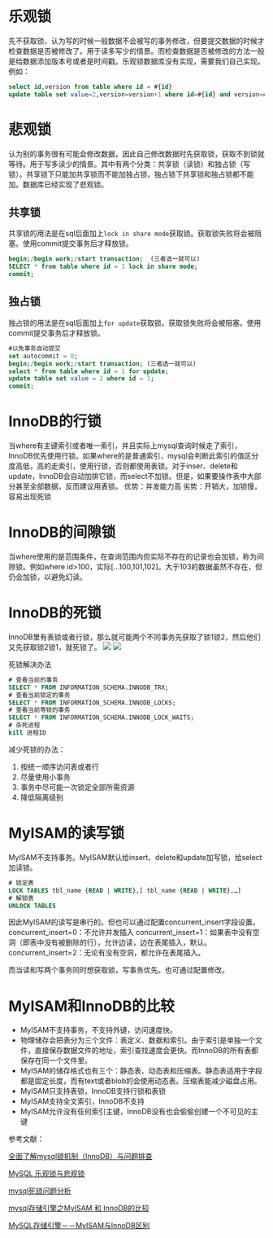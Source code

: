 # 乐观锁

先不获取锁，认为写的时候一般数据不会被写的事务修改，但要提交数据的时候才检查数据是否被修改了。用于读多写少的情景。而检查数据是否被修改的方法一般是给数据添加版本号或者是时间戳。乐观锁数据库没有实现，需要我们自己实现。例如：
```sql
select id,version from table where id = #{id}
update table set value=2,version=version+1 where id=#{id} and version=#{version}
```

# 悲观锁
认为别的事务很有可能会修改数据，因此自己修改数据时先获取锁，获取不到锁就等待。用于写多读少的情景。其中有两个分类：共享锁（读锁）和独占锁（写锁）。共享锁下只能加共享锁而不能加独占锁，独占锁下共享锁和独占锁都不能加。数据库已经实现了悲观锁。

## 共享锁
共享锁的用法是在sql后面加上`lock in share mode`获取锁。获取锁失败将会被阻塞。使用commit提交事务后才释放锁。
```sql
begin;/begin work;/start transaction;  (三者选一就可以)
SELECT * from table where id = 1 lock in share mode;
commit;
```

## 独占锁
独占锁的用法是在sql后面加上`for update`获取锁。获取锁失败将会被阻塞。使用commit提交事务后才释放锁。
```sql
#以免事务自动提交
set autocommit = 0;
begin;/begin work;/start transaction; (三者选一就可以)
select * from table where id = 1 for update;
update table set value = 2 where id = 1;
commit;
```

# InnoDB的行锁
当where有主键索引或者唯一索引，并且实际上mysql查询时候走了索引，InnoDB优先使用行锁。如果where的是普通索引，mysql会判断此索引的值区分度高低，高的走索引，使用行锁，否则都使用表锁。对于inser、delete和update，InnoDB会自动加排它锁，而select不加锁。但是，如果要操作表中大部分甚至全部数据，反而建议用表锁。
优势：并发能力高
劣势：开销大，加锁慢，容易出现死锁

# InnoDB的间隙锁
当where使用的是范围条件，在查询范围内但实际不存在的记录也会加锁，称为间隙锁。例如where id>100，实际[...100,101,102]。大于103的数据虽然不存在，但仍会加锁，以避免幻读。

# InnoDB的死锁
InnoDB里有表锁或者行锁，那么就可能两个不同事务先获取了锁1锁2，然后他们又先获取锁2锁1，就死锁了。
![](/file/blog/code/20181024/img2.tbcdn.cn-L1-461-1-da89a5774d02b974b63bf08bf47f146c94e75909.png.1.png)
![](/file/blog/code/20181024/img1.tbcdn.cn-L1-461-1-e470063b82bb3d005f6935cb51ec656c2c1a3d1e.png.1.png)

死锁解决办法
```sql
# 查看当前的事务
SELECT * FROM INFORMATION_SCHEMA.INNODB_TRX;
# 查看当前锁定的事务
SELECT * FROM INFORMATION_SCHEMA.INNODB_LOCKS;
# 查看当前等锁的事务
SELECT * FROM INFORMATION_SCHEMA.INNODB_LOCK_WAITS;
# 杀死进程
kill 进程ID
```

减少死锁的办法：
1. 按统一顺序访问表或者行
2. 尽量使用小事务
3. 事务中尽可能一次锁定全部所需资源
4. 降低隔离级别

# MyISAM的读写锁
MyISAM不支持事务。MyISAM默认给insert、delete和update加写锁，给select加读锁。
```sql
# 锁定表
LOCK TABLES tbl_name {READ | WRITE},[ tbl_name {READ | WRITE},…]
# 解锁表
UNLOCK TABLES
```

因此MyISAM的读写是串行的。但也可以通过配置concurrent_insert字段设置。
concurrent_insert=0：不允许并发插入
concurrent_insert=1：如果表中没有空洞（即表中没有被删除的行），允许边读，边在表尾插入，默认。
concurrent_insert=2：无论有没有空洞，都允许在表尾插入。

而当读和写两个事务同时想获取锁，写事务优先。也可通过配置修改。

# MyISAM和InnoDB的比较
+ MyISAM不支持事务，不支持外键，访问速度快。
+ 物理储存会把表分为三个文件：表定义、数据和索引。由于索引是单独一个文件，直接保存数据文件的地址，索引查找速度会更快。而InnoDB的所有表都保存在同一个文件里。
+ MyISAM的储存格式也有三个：静态表、动态表和压缩表。静态表适用于字段都是固定长度，而有text或者blob的会使用动态表。压缩表能减少磁盘占用。
+ MyISAM只支持表锁，InnoDB支持行锁和表锁
+ MyISAM支持全文索引，InnoDB不支持
+ MyISAM允许没有任何索引主键，InnoDB没有也会偷偷创建一个不可见的主键


参考文献：

[全面了解mysql锁机制（InnoDB）与问题排查](https://juejin.im/post/5b82e0196fb9a019f47d1823)

[MySQL 乐观锁与悲观锁](https://www.jianshu.com/p/f5ff017db62a)

[mysql死锁问题分析](https://www.cnblogs.com/LBSer/p/5183300.html)

[mysql存储引擎之MyISAM 和 InnoDB的比较](https://www.cnblogs.com/xiaoxi/p/7404870.html)

[MySQL存储引擎－－MyISAM与InnoDB区别](https://www.jianshu.com/p/a957b18ba40d)